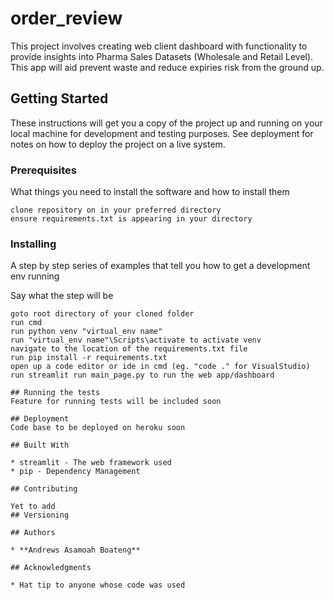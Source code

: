 # order_review

This project involves creating web client dashboard with functionality to provide insights into Pharma Sales Datasets (Wholesale and Retail Level). This app will aid prevent waste and reduce expiries risk from the ground up. 
## Getting Started

These instructions will get you a copy of the project up and running on your local machine for development and testing purposes. See deployment for notes on how to deploy the project on a live system.

### Prerequisites

What things you need to install the software and how to install them

```
clone repository on in your preferred directory
ensure requirements.txt is appearing in your directory
```

### Installing

A step by step series of examples that tell you how to get a development env running

Say what the step will be

```
goto root directory of your cloned folder
run cmd 
run python venv "virtual_env name"
run "virtual_env name"\Scripts\activate to activate venv
navigate to the location of the requirements.txt file
run pip install -r requirements.txt
open up a code editor or ide in cmd (eg. "code ." for VisualStudio)
run streamlit run main_page.py to run the web app/dashboard

## Running the tests
Feature for running tests will be included soon

## Deployment
Code base to be deployed on heroku soon

## Built With

* streamlit - The web framework used
* pip - Dependency Management

## Contributing

Yet to add
## Versioning

## Authors

* **Andrews Asamoah Boateng** 

## Acknowledgments

* Hat tip to anyone whose code was used
